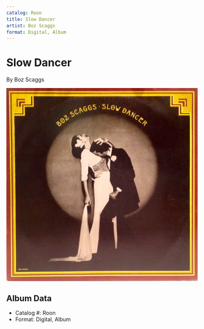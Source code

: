 ```yaml
---
catalog: Roon
title: Slow Dancer
artist: Boz Scaggs
format: Digital, Album
---
```


# Slow Dancer

By Boz Scaggs

![](../../assets/albumcovers/Boz_Scaggs-Slow_Dancer.png)

## Album Data

- Catalog #: Roon
- Format: Digital, Album

